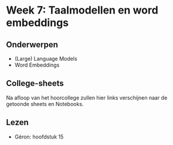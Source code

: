 # Week 7: Taalmodellen en word embeddings

## Onderwerpen

* (Large) Language Models
* Word Embeddings

## College-sheets

Na afloop van het hoorcollege zullen hier links verschijnen naar de getoonde sheets en Notebooks.

## Lezen

* Géron: hoofdstuk 15
